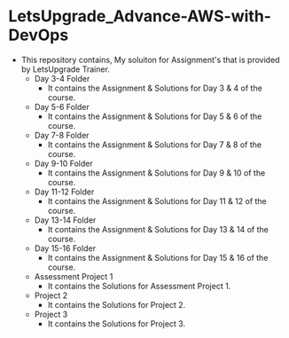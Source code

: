 # LetsUpgrade_Advance-AWS-with-DevOps

- This repository contains, My soluiton for Assignment's that is provided by LetsUpgrade Trainer.
  - Day 3-4 Folder
    - It contains the Assignment & Solutions for Day 3 & 4 of the course.
  - Day 5-6 Folder
    - It contains the Assignment & Solutions for Day 5 & 6 of the course.
  - Day 7-8 Folder
    - It contains the Assignment & Solutions for Day 7 & 8 of the course.
  - Day 9-10 Folder
    - It contains the Assignment & Solutions for Day 9 & 10 of the course.
  - Day 11-12 Folder
    - It contains the Assignment & Solutions for Day 11 & 12 of the course.
  - Day 13-14 Folder
    - It contains the Assignment & Solutions for Day 13 & 14 of the course.    
  - Day 15-16 Folder
    - It contains the Assignment & Solutions for Day 15 & 16 of the course.
  - Assessment Project 1
    - It contains the Solutions for Assessment Project 1.
  - Project 2
    - It contains the Solutions for Project 2.
  - Project 3
    - It contains the Solutions for Project 3.
